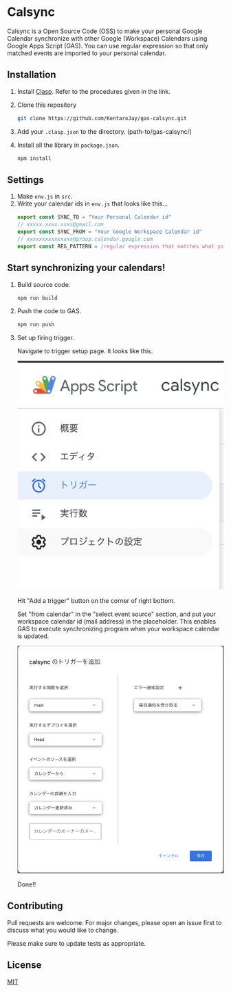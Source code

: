 # Calsync

Calsync is a Open Source Code (OSS) to make your personal Google Calendar synchronize with other Google (Workspace) Calendars using Google Apps Script (GAS).
You can use regular expression so that only matched events are imported to your personal calendar.

## Installation

1. Install [Clasp](https://github.com/google/clasp). Refer to the procedures given in the link.

2. Clone this repository

    ```bash
    git clone https://github.com/KentaroJay/gas-calsync.git
    ```

3. Add your `.clasp.json` to the directory. (path-to/gas-calsync/)
4. Install all the library in `package.json`.
    ```bash
    npm install
    ```

## Settings
1. Make `env.js` in `src`.
2. Write your calendar ids in `env.js` that looks like this...
    ```javascript
    export const SYNC_TO = "Your Personal Calendar id"
    // xxxxx.xxxx.xxxx@gmail.com
    export const SYNC_FROM = "Your Google Workspace Calendar id"
    // xxxxxxxxxxxxxxx@group.calendar.google.com
    export const REG_PATTERN = /regular expression that matches what you want to import from your Workspace Calendar/gm
    ```

## Start synchronizing your calendars!
1. Build source code.
    ```bash
    npm run build
    ```
2. Push the code to GAS.
    ```bash
    npm run push
    ```
3. Set up firing trigger.

    Navigate to trigger setup page. It looks like this.

    ![image](./doc_asset/navigator.png)

    Hit "Add a trigger" button on the corner of right bottom.

    Set "from calendar" in the "select event source" section, and put your workspace calendar id (mail address) in the placeholder. This enables GAS to execute synchronizing program when your workspace calendar is updated.

    ![image](./doc_asset/setuptrigger.png)

    Done!!
## Contributing
Pull requests are welcome. For major changes, please open an issue first to discuss what you would like to change.

Please make sure to update tests as appropriate.

## License
[MIT](https://choosealicense.com/licenses/mit/)